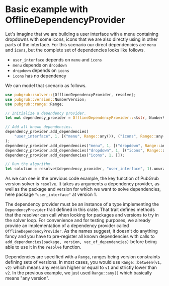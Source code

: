# Basic example with OfflineDependencyProvider

Let's imagine that we are building a user interface
with a menu containing dropdowns with some icons,
icons that we are also directly using in other parts of the interface.
For this scenario our direct dependencies are `menu` and `icons`,
but the complete set of dependencies looks like follows.

- `user_interface` depends on `menu` and `icons`
- `menu` depends on `dropdown`
- `dropdown` depends on `icons`
- `icons` has no dependency

We can model that scenario as follows.

```rust
use pubgrub::solver::{OfflineDependencyProvider, resolve};
use pubgrub::version::NumberVersion;
use pubgrub::range::Range;

// Initialize a dependency provider.
let mut dependency_provider = OfflineDependencyProvider::<&str, NumberVersion>::new();

// Add all known dependencies.
dependency_provider.add_dependencies(
    "user_interface", 1, [("menu", Range::any()), ("icons", Range::any())],
);
dependency_provider.add_dependencies("menu", 1, [("dropdown", Range::any())]);
dependency_provider.add_dependencies("dropdown", 1, [("icons", Range::any())]);
dependency_provider.add_dependencies("icons", 1, []);

// Run the algorithm.
let solution = resolve(&dependency_provider, "user_interface", 1).unwrap();
```

As we can see in the previous code example,
the key function of PubGrub version solver is `resolve`.
It takes as arguments a dependency provider,
as well as the package and version for which we want to solve
dependencies, here package `"user_interface"` at version 1.

The dependency provider must be an instance of a type implementing
the `DependencyProvider` trait defined in this crate.
That trait defines methods that the resolver can call
when looking for packages and versions to try in the solver loop.
For convenience and for testing purposes, we already provide
an implementation of a dependency provider called `OfflineDependencyProvider`.
As the names suggest, it doesn't do anything fancy
and you have to pre-register all known dependencies with calls to
`add_dependencies(package, version, vec_of_dependencies)`
before being able to use it in the `resolve` function.

Dependencies are specified with a `Range`,
ranges being version constraints defining sets of versions.
In most cases, you would use `Range::between(v1, v2)`
which means any version higher or equal to `v1` and strictly lower than `v2`.
In the previous example, we just used `Range::any()`
which basically means "any version".
